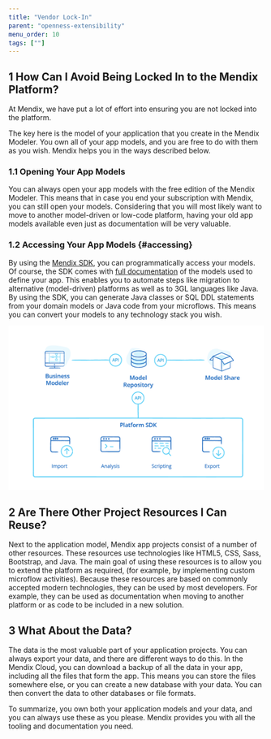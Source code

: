 ```yaml
---
title: "Vendor Lock-In"
parent: "openness-extensibility"
menu_order: 10
tags: [""]
---
```


## 1 How Can I Avoid Being Locked In to the Mendix Platform?

At Mendix, we have put a lot of effort into ensuring you are not locked into the platform.

The key here is the model of your application that you create in the Mendix Modeler.  You own all of your app models, and you are free to do with them as you wish. Mendix helps you in the ways described below.

### 1.1 Opening Your App Models

You can always open your app models with the free edition of the Mendix Modeler. This means that in case you end your subscription with Mendix, you can still open your models. Considering that you will most likely want to move to another model-driven or low-code platform, having your old app models available even just as documentation will be very valuable.

### 1.2 Accessing Your App Models {#accessing}

By using the [Mendix SDK](https://developers.mendix.com/sdk/), you can programmatically access your models. Of course, the SDK comes with [full documentation](https://apidocs.mendix.com/modelsdk/latest/index.html) of the models used to define your app. This enables you to automate steps like migration to alternative (model-driven) platforms as well as to 3GL languages like Java. By using the SDK, you can generate Java classes or SQL DDL statements from your domain models or Java code from your microflows. This means you can convert your models to any technology stack you wish.

![](attachments/platform-openness-web-chart-1.png)

## 2 Are There Other Project Resources I Can Reuse?

Next to the application model, Mendix app projects consist of a number of other resources. These resources use technologies like HTML5, CSS, Sass, Bootstrap, and Java. The main goal of using these resources is to allow you to extend the platform as required, (for example, by implementing custom microflow activities). Because these resources are based on commonly accepted modern technologies, they can be used by most developers. For example, they can be used as documentation when moving to another platform or as code to be included in a new solution.

## 3 What About the Data?

The data is the most valuable part of your application projects. You can always export your data, and there are different ways to do this. In the Mendix Cloud, you can download a backup of all the data in your app, including all the files that form the app. This means you can store the files somewhere else, or you can create a new database with your data. You can then convert the data to other databases or file formats.

To summarize, you own both your application models and your data, and you can always use these as you please. Mendix provides you with all the tooling and documentation you need.
